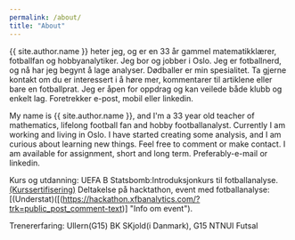 ```yaml
---
permalink: /about/
title: "About"
---
```


{{ site.author.name }} heter jeg, og er en 33 år gammel matematikklærer, fotballfan og hobbyanalytiker. Jeg bor og jobber i Oslo. Jeg er fotballnerd, og nå har jeg begynt å lage analyser. Dødballer er min spesialitet. Ta gjerne kontakt om du er interessert i å høre mer, kommentarer til artiklene eller bare en fotballprat. Jeg er åpen for oppdrag og kan veilede både klubb og enkelt lag. Foretrekker e-post, mobil eller linkedin. 

My name is  {{ site.author.name }}, and I'm a 33 year old teacher of mathematics, lifelong football fan and hobby footballanalyst. Currently I am working and living in Oslo. I have started creating some analysis, and I am curious about learning new things. Feel free to comment or make contact. I am available for assignment, short and long term. Preferably-e-mail or linkedin.

Kurs og utdanning: 
UEFA B 
Statsbomb:Introduksjonkurs til fotballanalyse. 
[(Kurssertifisering)](https://courses.statsbomb.com/certificates/pxcspldijl/)
Deltakelse på hacktathon, event med fotballanalyse: [(Understat)([(https://hackathon.xfbanalytics.com/?trk=public_post_comment-text)] "Info om event").

Trenererfaring: 
Ullern(G15)
BK SKjold(i Danmark), G15
NTNUI Futsal
